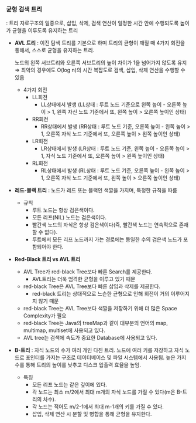 ### 균형 검색 트리
  : 트리 자료구조의 일종으로, 삽입, 삭제, 검색 연산이 일정한 시간 안에 수행되도록 높이가 균형을 이루도록 유지하는 트리
    
  - **AVL 트리**
    : 이진 탐색 트리를 기본으로 하며 트리의 균형이 깨질 때 4가지 회전을 통해서, 스스로 균형을 유지하는 트리.
        
    노드의 왼쪽 서브트리와 오른쪽 서브트리의 높이 차이가 1을 넘어가지 않도록 유지 ⇒ 최악의 경우에도 O(log n)의 시간 복잡도로 검색, 삽입, 삭제 연산을 수행할 수 있음
        
    - 4가지 회전
      - LL회전
        - LL상태에서 발생 (LL상태 : 루트 노드 기준으로 왼쪽 높이 - 오른쪽 높이 > 1, 왼쪽 자신 노드 기준에서 또, 왼쪽 높이 > 오른쪽 높이인 상태)
      - RR회전
        - RR상태에서 발생 (RR상태 : 루트 노드 기준, 오른쪽 높이 - 왼쪽 높이 > 1, 오른쪽 자식 노드 기준에서 또, 오른쪽 높이 > 왼쪽 높이인 상태)
      - LR회전
        - LR상태에서 발생 (LR상태 : 루트 노드 기준, 왼쪽 높이 - 오른쪽 높이 > 1, 자식 노드 기준에서 또, 오른쪽 높이 > 왼쪽 높이인 상태)
      - RL회전
        - RL상태에서 발생 (RL상태 : 루트 노드 기준, 오른쪽 높이 - 왼쪽 높이 > 1, 오른쪽 자식 노드 기준에서 또, 왼쪽 높이 > 오른쪽 높이인 상태)
    
  - **레드-블랙 트리**
    : 노드가 레드 또는 블랙인 색깔을 가지며, 특정한 규칙을 따름
        
    - 규칙
      - 루트 노드는 항상 검은색이다.
      - 모든 리프(NIL) 노드는 검은색이다.
      - 빨간색 노드의 자식은 항상 검은색이다(즉, 빨간색 노드는 연속적으로 존재할 수 없다).
      - 루트에서 모든 리프 노드까지 가는 경로에는 동일한 수의 검은색 노드가 포함되어야 한다.
    
  - **Red-Black 트리 vs AVL 트리**
      - AVL Tree가 red-black Tree보다 빠른 Search를 제공한다.
        - AVL트리는 더욱 엄격한 균형을 이루고 있기 때문
      - red-black Tree은 AVL Tree보다 빠른 삽입과 삭제를 제공한다.
        - red-black 트리는 상대적으로 느슨한 균형으로 인해 회전이 거의 이루어지지 않기 때문
      - red-black Tree는 AVL Tree보다 색깔을 저장하기 위해 더 많은 Space Complexity가 필요
      - red-black Tree는 Java의 treeMap과 같이 대부분의 언어의 map, multimap, multiset에 사용되고 있다.
      - AVL tree는 검색에 속도가 중요한 Database에 사용되고 있다.
    
  - **B-트리**
    : 자식 노드의 수가 여러 개인 다진 트리. 노드에 여러 키를 저장하고 자식 노드로 포인터를 가지는 구조로 데이터베이스 및 파일 시스템에서 사용됨. 높은 가지 수를 통해 트리의 높이를 낮추고 디스크 입출력 효율을 높임.
        
    - 특징
      - 모든 리프 노드는 같은 깊이에 있다.
      - 각 노드는 최소 m/2에서 최대 m개의 자식 노드를 가질 수 있다(m은 B-트리의 차수).
      - 각 노드는 적어도 m/2-1에서 최대 m-1개의 키를 가질 수 있다.
      - 삽입, 삭제 연산 시 분할 및 병합을 통해 균형을 유지한다.
